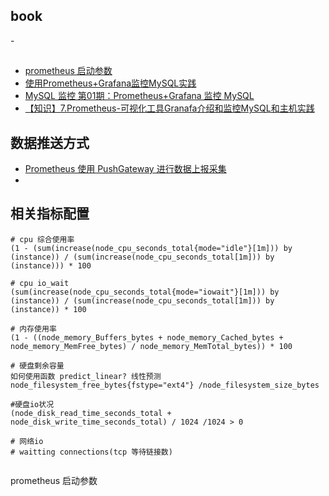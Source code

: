 
## book
-[](https://yunlzheng.gitbook.io/prometheus-book/parti-prometheus-ji-chu/quickstart/why-monitor)
## 

- [prometheus 启动参数](https://blog.51cto.com/u_14268033/2507169)
- [使用Prometheus+Grafana监控MySQL实践](https://cloud.tencent.com/developer/article/1401162?from=article.detail.1768027)
- [MySQL 监控 第01期：Prometheus+Grafana 监控 MySQL](https://www.shulanxt.com/doc/mysqldoc/jkmysql)
- [【知识】7.Prometheus-可视化工具Granafa介绍和监控MySQL和主机实践](https://cloud.tencent.com/developer/article/1808139?from=article.detail.1768027)


## 数据推送方式
- [Prometheus 使用 PushGateway 进行数据上报采集](https://cloud.tencent.com/developer/article/1531821)
- [](https://grafana.com/blog/2022/05/10/how-to-collect-prometheus-metrics-with-the-opentelemetry-collector-and-grafana/?src=ggl-s&mdm=cpc&camp=nb-opentelemetry-bmm&cnt=137506859256&trm=prometheus%20opentelemetry&device=c&gclid=CjwKCAjw7p6aBhBiEiwA83fGulkPPQwrkXeb57PiRI2kLJVEbwvdOQ9fnM_8mRnWEFm08AXRRYOamBoCkpoQAvD_BwE)

## 相关指标配置
```
# cpu 综合使用率
(1 - (sum(increase(node_cpu_seconds_total{mode="idle"}[1m])) by (instance)) / (sum(increase(node_cpu_seconds_total[1m])) by (instance))) * 100

# cpu io_wait
(sum(increase(node_cpu_seconds_total{mode="iowait"}[1m])) by (instance)) / (sum(increase(node_cpu_seconds_total[1m])) by (instance)) * 100

# 内存使用率
(1 - ((node_memory_Buffers_bytes + node_memory_Cached_bytes + node_memory_MemFree_bytes) / node_memory_MemTotal_bytes)) * 100

# 硬盘剩余容量
如何使用函数 predict_linear? 线性预测
node_filesystem_free_bytes{fstype="ext4"} /node_filesystem_size_bytes

#硬盘io状况
(node_disk_read_time_seconds_total + node_disk_write_time_seconds_total) / 1024 /1024 > 0

# 网络io
# waitting connections(tcp 等待链接数)


```

prometheus 启动参数
